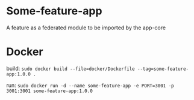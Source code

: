# Some-feature-app

A feature as a federated module to be imported by the app-core

# Docker

build:
`sudo docker build --file=docker/Dockerfile --tag=some-feature-app:1.0.0 .`

run:
`sudo docker run -d --name some-feature-app -e PORT=3001 -p 3001:3001 some-feature-app:1.0.0`